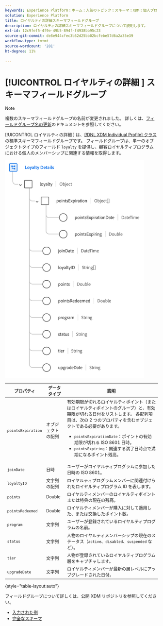```yaml
---
keywords: Experience Platform；ホーム；人気のトピック；スキーマ；XDM；個人プロファイル；フィールド；スキーマ；スキーマ；ロイヤルティの詳細；スキーマデザイン；フィールドグループ；フィールドグループ；
solution: Experience Platform
title: ロイヤルティの詳細スキーマフィールドグループ
description: ロイヤルティの詳細スキーマフィールドグループについて説明します。
exl-id: 12c9fef5-4f9e-49b5-894f-f4938bb95c23
source-git-commit: de8e944cfec3b52d25bb02bcfebe57d6a2a35e39
workflow-type: tm+mt
source-wordcount: '281'
ht-degree: 11%

---
```


# [!UICONTROL  ロイヤルティの詳細 ] スキーマフィールドグループ

>[!NOTE]
>
>複数のスキーマフィールドグループの名前が変更されました。 詳しくは、[フィールドグループ名の更新](../name-updates.md)のドキュメントを参照してください。

[!UICONTROL  ロイヤルティの詳細 ] は、[[!DNL XDM Individual Profile]  クラス ](../../classes/individual-profile.md) の標準スキーマフィールドグループです。 フィールドグループは、単一のオブジェクトタイプのフィールド `loyalty` を提供し、顧客ロイヤルティプログラムにおける個人のメンバーシップに関連する情報を取得します。

![](../../images/field-groups/loyalty-details.png)

| プロパティ | データタイプ | 説明 |
| --- | --- | --- |
| `pointsExpiration` | オブジェクトの配列 | 有効期限が切れるロイヤルティポイント（またはロイヤルティポイントのグループ）と、有効期限が切れる日付をリストします。 各配列項目は、次の 2 つのプロパティを含むオブジェクトである必要があります。 <ul><li>`pointsExpirationDate`：ポイントの有効期限が切れる ISO 8601 日時。</li><li>`pointsExpiring`：関連する満了日時点で満期になるポイント残高。</li></ul> |
| `joinDate` | 日時 | ユーザーがロイヤルティプログラムに参加した日時の ISO 8601。 |
| `loyaltyID` | 文字列の配列 | ロイヤルティプログラムメンバーに関連付けられたロイヤルティプログラム ID を表します。 |
| `points` | Double | ロイヤルティメンバーのロイヤルティポイントまたは特典の現在の残高。 |
| `pointsRedeemed` | Double | ロイヤルティメンバーが購入に対して適用した、または交換したポイント数。 |
| `program` | 文字列 | ユーザーが登録されているロイヤルティプログラムの名前。 |
| `status` | 文字列 | 人物のロイヤルティメンバーシップの現在のステータス（`active`、`disabled`、`suspended` など）。 |
| `tier` | 文字列 | 人物が登録されているロイヤルティプログラム層をキャプチャします。 |
| `upgradeDate` | 文字列 | ロイヤルティメンバーが最新の層レベルにアップグレードされた日付。 |

{style="table-layout:auto"}

フィールドグループについて詳しくは、公開 XDM リポジトリを参照してください。

* [ 入力された例 ](https://github.com/adobe/xdm/blob/master/components/fieldgroups/profile/profile-loyalty-details.example.1.json)
* [ 完全なスキーマ ](https://github.com/adobe/xdm/blob/master/components/fieldgroups/profile/profile-loyalty-details.schema.json)
